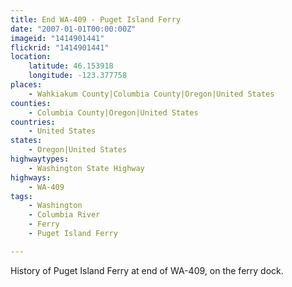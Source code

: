 ```yaml
---
title: End WA-409 - Puget Island Ferry
date: "2007-01-01T00:00:00Z"
imageid: "1414901441"
flickrid: "1414901441"
location:
    latitude: 46.153918
    longitude: -123.377758
places:
    - Wahkiakum County|Columbia County|Oregon|United States
counties:
    - Columbia County|Oregon|United States
countries:
    - United States
states:
    - Oregon|United States
highwaytypes:
    - Washington State Highway
highways:
    - WA-409
tags:
    - Washington
    - Columbia River
    - Ferry
    - Puget Island Ferry

---
```

History of Puget Island Ferry at end of WA-409, on the ferry dock.
